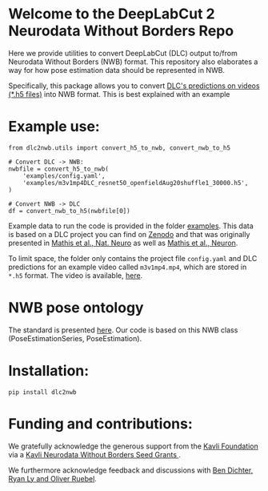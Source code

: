 # Welcome to the DeepLabCut 2 Neurodata Without Borders Repo

Here we provide utilities to convert DeepLabCut (DLC) output to/from Neurodata Without Borders (NWB) format. This repository also elaborates a way for how pose estimation data should be represented in NWB.

Specifically, this package allows you to convert [DLC's predictions on videos (*.h5 files)](https://github.com/DeepLabCut/DLC2NWB/blob/main/examples/README.md) into NWB format. This is best explained with an example

# Example use:

```
from dlc2nwb.utils import convert_h5_to_nwb, convert_nwb_to_h5

# Convert DLC -> NWB:
nwbfile = convert_h5_to_nwb(
    'examples/config.yaml',
    'examples/m3v1mp4DLC_resnet50_openfieldAug20shuffle1_30000.h5',
)

# Convert NWB -> DLC
df = convert_nwb_to_h5(nwbfile[0])
```

Example data to run the code is provided in the folder [examples](/examples). This data is based on a DLC project you can find on [Zenodo](https://zenodo.org/record/4008504#.YWhD7NOA4-R) and that was originally presented in [Mathis et al., Nat. Neuro](https://www.nature.com/articles/s41593-018-0209-y) as well as [Mathis et al., Neuron](https://www.sciencedirect.com/science/article/pii/S0896627320307170?via%3Dihub).

To limit space, the folder only contains the project file `config.yaml` and DLC predictions for an example video called `m3v1mp4.mp4`, which are stored in `*.h5` format. The video is available, [here](https://github.com/DeepLabCut/DeepLabCut/tree/master/examples/openfield-Pranav-2018-10-30/videos).

# NWB pose ontology

The standard is presented [here](https://github.com/rly/ndx-pose). Our code is based on this NWB class (PoseEstimationSeries, PoseEstimation).


# Installation:

`pip install dlc2nwb`


# Funding and contributions:

We gratefully acknowledge the generous support from the [Kavli Foundation](https://kavlifoundation.org/) via a [Kavli Neurodata Without Borders Seed Grants
](https://www.nwb.org/nwb-seed-grants/).

We furthermore acknowledge feedback and discussions with [Ben Dichter, Ryan Ly and Oliver Ruebel](https://www.nwb.org/team/).
